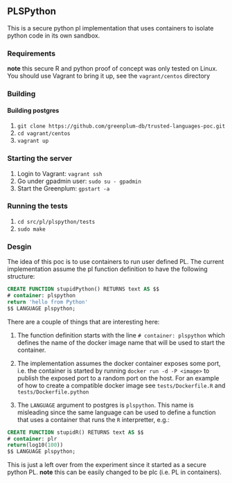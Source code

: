 ## PLSPython

This is a secure python pl implementation that uses containers to
isolate python code in its own sandbox.

### Requirements

**note** this secure R and python proof of concept was only tested on
Linux. You should use Vagrant to bring it up, see the `vagrant/centos` directory

### Building

#### Building postgres

1. `git clone https://github.com/greenplum-db/trusted-languages-poc.git`
1. `cd vagrant/centos`
1. `vagrant up`

### Starting the server

1. Login to Vagrant: `vagrant ssh`
1. Go under gpadmin user: `sudo su - gpadmin`
1. Start the Greenplum: `gpstart -a`

### Running the tests

1. `cd src/pl/plspython/tests`
1. `sudo make`

### Desgin

The idea of this poc is to use containers to run user defined PL. The
current implementation assume the pl function definition to have the
following structure:

```sql
CREATE FUNCTION stupidPython() RETURNS text AS $$
# container: plspython
return 'hello from Python'
$$ LANGUAGE plspython;
```

There are a couple of things that are interesting here:

1. The function definition starts with the line `# container:
plspython` which defines the name of the docker image name that will
be used to start the container.

1. The implementation assumes the docker container exposes some port,
i.e. the container is started by running `docker run -d -P <image>` to
publish the exposed port to a random port on the host. For an example
of how to create a compatible docker image see `tests/Dockerfile.R`
and `tests/Dockerfile.python`

1. The `LANGUAGE` argument to postgres is `plspython`. This name is
misleading since the same language can be used to define a function
that uses a container that runs the `R` interpretter, e.g.:
```sql
CREATE FUNCTION stupidR() RETURNS text AS $$
# container: plr
return(log10(100))
$$ LANGUAGE plspython;
```
This is just a left over from the experiment since it started as a
secure python PL. **note** this can be easily changed to be plc
(i.e. PL in containers).
